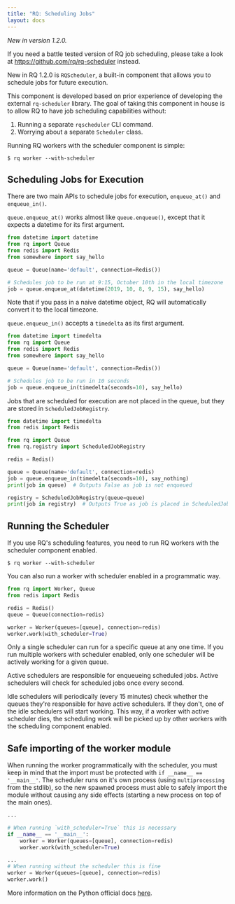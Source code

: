 ```yaml
---
title: "RQ: Scheduling Jobs"
layout: docs
---
```


_New in version 1.2.0._

If you need a battle tested version of RQ job scheduling, please take a look at
https://github.com/rq/rq-scheduler instead.

New in RQ 1.2.0 is `RQScheduler`, a built-in component that allows you to schedule jobs
for future execution.

This component is developed based on prior experience of developing the external
`rq-scheduler` library. The goal of taking this component in house is to allow
RQ to have job scheduling capabilities without:
1. Running a separate `rqscheduler` CLI command.
2. Worrying about a separate `Scheduler` class.

Running RQ workers with the scheduler component is simple:

```console
$ rq worker --with-scheduler
```

## Scheduling Jobs for Execution

There are two main APIs to schedule jobs for execution, `enqueue_at()` and `enqueue_in()`.

`queue.enqueue_at()` works almost like `queue.enqueue()`, except that it expects a datetime
for its first argument.

```python
from datetime import datetime
from rq import Queue
from redis import Redis
from somewhere import say_hello

queue = Queue(name='default', connection=Redis())

# Schedules job to be run at 9:15, October 10th in the local timezone
job = queue.enqueue_at(datetime(2019, 10, 8, 9, 15), say_hello)
```

Note that if you pass in a naive datetime object, RQ will automatically convert it
to the local timezone.

`queue.enqueue_in()` accepts a `timedelta` as its first argument.

```python
from datetime import timedelta
from rq import Queue
from redis import Redis
from somewhere import say_hello

queue = Queue(name='default', connection=Redis())

# Schedules job to be run in 10 seconds
job = queue.enqueue_in(timedelta(seconds=10), say_hello)
```

Jobs that are scheduled for execution are not placed in the queue, but they are
stored in `ScheduledJobRegistry`.

```python
from datetime import timedelta
from redis import Redis

from rq import Queue
from rq.registry import ScheduledJobRegistry

redis = Redis()

queue = Queue(name='default', connection=redis)
job = queue.enqueue_in(timedelta(seconds=10), say_nothing)
print(job in queue)  # Outputs False as job is not enqueued

registry = ScheduledJobRegistry(queue=queue)
print(job in registry)  # Outputs True as job is placed in ScheduledJobRegistry
```

## Running the Scheduler

If you use RQ's scheduling features, you need to run RQ workers with the
scheduler component enabled.

```console
$ rq worker --with-scheduler
```

You can also run a worker with scheduler enabled in a programmatic way.

```python
from rq import Worker, Queue
from redis import Redis

redis = Redis()
queue = Queue(connection=redis)

worker = Worker(queues=[queue], connection=redis)
worker.work(with_scheduler=True)
```

Only a single scheduler can run for a specific queue at any one time. If you run multiple
workers with scheduler enabled, only one scheduler will be actively working for a given queue.

Active schedulers are responsible for enqueueing scheduled jobs. Active schedulers will check for
scheduled jobs once every second.

Idle schedulers will periodically (every 15 minutes) check whether the queues they're
responsible for have active schedulers. If they don't, one of the idle schedulers will start
working. This way, if a worker with active scheduler dies, the scheduling work will be picked
up by other workers with the scheduling component enabled.


## Safe importing of the worker module

When running the worker programmatically with the scheduler, you must keep in mind that the
import must be protected with `if __name__ == '__main__'`. The scheduler runs on it's own process
(using `multiprocessing` from the stdlib), so the new spawned process must able to safely import the module without
causing any side effects (starting a new process on top of the main ones).

```python
...

# When running `with_scheduler=True` this is necessary
if __name__ == '__main__':
    worker = Worker(queues=[queue], connection=redis)
    worker.work(with_scheduler=True)

...
# When running without the scheduler this is fine
worker = Worker(queues=[queue], connection=redis)
worker.work()
```

More information on the Python official docs [here](https://docs.python.org/3.7/library/multiprocessing.html#the-spawn-and-forkserver-start-methods).

